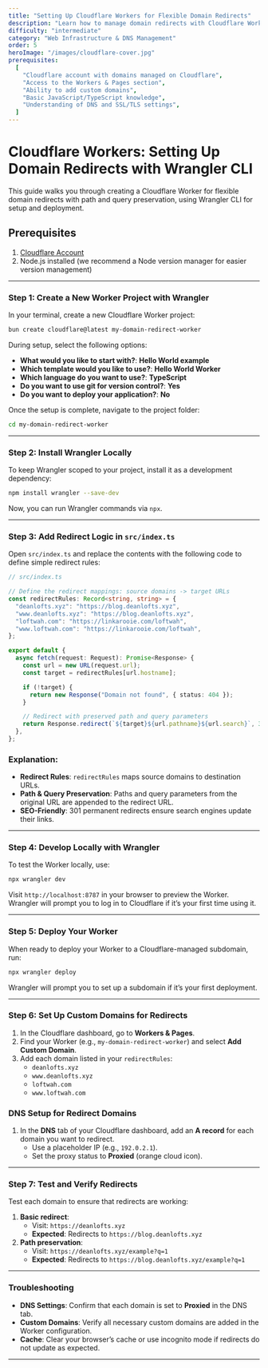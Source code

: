 ```yaml
---
title: "Setting Up Cloudflare Workers for Flexible Domain Redirects"
description: "Learn how to manage domain redirects with Cloudflare Workers, including HTTPS enforcement, path preservation, and structured DNS configuration."
difficulty: "intermediate"
category: "Web Infrastructure & DNS Management"
order: 5
heroImage: "/images/cloudflare-cover.jpg"
prerequisites:
  [
    "Cloudflare account with domains managed on Cloudflare",
    "Access to the Workers & Pages section",
    "Ability to add custom domains",
    "Basic JavaScript/TypeScript knowledge",
    "Understanding of DNS and SSL/TLS settings",
  ]
---
```


# Cloudflare Workers: Setting Up Domain Redirects with Wrangler CLI

This guide walks you through creating a Cloudflare Worker for flexible domain redirects with path and query preservation, using Wrangler CLI for setup and deployment.

## Prerequisites

1. [Cloudflare Account](https://dash.cloudflare.com/sign-up)
2. Node.js installed (we recommend a Node version manager for easier version management)

---

### Step 1: Create a New Worker Project with Wrangler

In your terminal, create a new Cloudflare Worker project:

```bash
bun create cloudflare@latest my-domain-redirect-worker
```

During setup, select the following options:

- **What would you like to start with?**: **Hello World example**
- **Which template would you like to use?**: **Hello World Worker**
- **Which language do you want to use?**: **TypeScript**
- **Do you want to use git for version control?**: **Yes**
- **Do you want to deploy your application?**: **No**

Once the setup is complete, navigate to the project folder:

```bash
cd my-domain-redirect-worker
```

---

### Step 2: Install Wrangler Locally

To keep Wrangler scoped to your project, install it as a development dependency:

```bash
npm install wrangler --save-dev
```

Now, you can run Wrangler commands via `npx`.

---

### Step 3: Add Redirect Logic in `src/index.ts`

Open `src/index.ts` and replace the contents with the following code to define simple redirect rules:

```typescript
// src/index.ts

// Define the redirect mappings: source domains -> target URLs
const redirectRules: Record<string, string> = {
  "deanlofts.xyz": "https://blog.deanlofts.xyz",
  "www.deanlofts.xyz": "https://blog.deanlofts.xyz",
  "loftwah.com": "https://linkarooie.com/loftwah",
  "www.loftwah.com": "https://linkarooie.com/loftwah",
};

export default {
  async fetch(request: Request): Promise<Response> {
    const url = new URL(request.url);
    const target = redirectRules[url.hostname];

    if (!target) {
      return new Response("Domain not found", { status: 404 });
    }

    // Redirect with preserved path and query parameters
    return Response.redirect(`${target}${url.pathname}${url.search}`, 301);
  },
};
```

### Explanation:

- **Redirect Rules**: `redirectRules` maps source domains to destination URLs.
- **Path & Query Preservation**: Paths and query parameters from the original URL are appended to the redirect URL.
- **SEO-Friendly**: 301 permanent redirects ensure search engines update their links.

---

### Step 4: Develop Locally with Wrangler

To test the Worker locally, use:

```bash
npx wrangler dev
```

Visit `http://localhost:8787` in your browser to preview the Worker. Wrangler will prompt you to log in to Cloudflare if it’s your first time using it.

---

### Step 5: Deploy Your Worker

When ready to deploy your Worker to a Cloudflare-managed subdomain, run:

```bash
npx wrangler deploy
```

Wrangler will prompt you to set up a subdomain if it’s your first deployment.

---

### Step 6: Set Up Custom Domains for Redirects

1. In the Cloudflare dashboard, go to **Workers & Pages**.
2. Find your Worker (e.g., `my-domain-redirect-worker`) and select **Add Custom Domain**.
3. Add each domain listed in your `redirectRules`:
   - `deanlofts.xyz`
   - `www.deanlofts.xyz`
   - `loftwah.com`
   - `www.loftwah.com`

### DNS Setup for Redirect Domains

1. In the **DNS** tab of your Cloudflare dashboard, add an **A record** for each domain you want to redirect.
   - Use a placeholder IP (e.g., `192.0.2.1`).
   - Set the proxy status to **Proxied** (orange cloud icon).

---

### Step 7: Test and Verify Redirects

Test each domain to ensure that redirects are working:

1. **Basic redirect**:
   - Visit: `https://deanlofts.xyz`
   - **Expected**: Redirects to `https://blog.deanlofts.xyz`
2. **Path preservation**:
   - Visit: `https://deanlofts.xyz/example?q=1`
   - **Expected**: Redirects to `https://blog.deanlofts.xyz/example?q=1`

---

### Troubleshooting

- **DNS Settings**: Confirm that each domain is set to **Proxied** in the DNS tab.
- **Custom Domains**: Verify all necessary custom domains are added in the Worker configuration.
- **Cache**: Clear your browser’s cache or use incognito mode if redirects do not update as expected.

---
